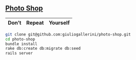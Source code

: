 ## [Photo Shop](https://photo-si-assignment.herokuapp.com)


| Don’t        | Repeat           | Yourself  |
| ------------- |:-------------:| -----:|


```bash
git clone git@github.com:giuliogallerini/photo-shop.git
cd photo-shop
bundle install
rake db:create db:migrate db:seed
rails server
```
